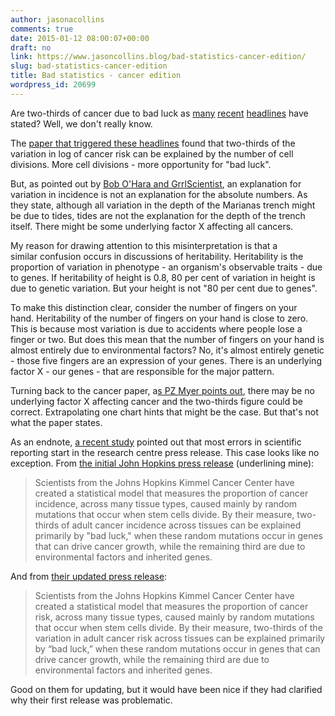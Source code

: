 ```yaml
---
author: jasonacollins
comments: true
date: 2015-01-12 08:00:07+00:00
draft: no
link: https://www.jasoncollins.blog/bad-statistics-cancer-edition/
slug: bad-statistics-cancer-edition
title: Bad statistics - cancer edition
wordpress_id: 20699
---
```


Are two-thirds of cancer due to bad luck as [many](http://www.theguardian.com/society/2015/jan/02/two-thirds-adult-cancers-bad-luck) [recent](http://www.bbc.com/news/health-30641833) [headlines](http://news.yahoo.com/biological-bad-luck-blamed-two-thirds-cancer-cases-190103087.html) have stated? Well, we don't really know.

The [paper that triggered these headlines](http://www.sciencemag.org/content/347/6217/78.abstract) found that two-thirds of the variation in log of cancer risk can be explained by the number of cell divisions. More cell divisions - more opportunity for "bad luck".

But, as pointed out by [Bob O'Hara and GrrlScientist](http://www.theguardian.com/science/grrlscientist/2015/jan/02/bad-luck-bad-journalism-and-cancer-rates?CMP=share_btn_tw), an explanation for variation in incidence is not an explanation for the absolute numbers. As they state, although all variation in the depth of the Marianas trench might be due to tides, tides are not the explanation for the depth of the trench itself. There might be some underlying factor X affecting all cancers.

My reason for drawing attention to this misinterpretation is that a similar confusion occurs in discussions of heritability. Heritability is the proportion of variation in phenotype - an organism's observable traits - due to genes. If heritability of height is 0.8, 80 per cent of variation in height is due to genetic variation. But your height is not "80 per cent due to genes".

To make this distinction clear, consider the number of fingers on your hand. Heritability of the number of fingers on your hand is close to zero. This is because most variation is due to accidents where people lose a finger or two. But does this mean that the number of fingers on your hand is almost entirely due to environmental factors? No, it's almost entirely genetic - those five fingers are an expression of your genes. There is an underlying factor X - our genes - that are responsible for the major pattern.

Turning back to the cancer paper, a[s PZ Myer points out](http://freethoughtblogs.com/pharyngula/2015/01/03/cancer-bad-genes-or-bad-luck/), there may be no underlying factor X affecting cancer and the two-thirds figure could be correct. Extrapolating one chart hints that might be the case. But that's not what the paper states.

As an endnote, [a recent study](http://www.bmj.com/content/349/bmj.g7015) pointed out that most errors in scientific reporting start in the research centre press release. This case looks like no exception. From [the initial John Hopkins press release](http://www.sciencedaily.com/releases/2015/01/150101142318.htm) (underlining mine):


<blockquote>Scientists from the Johns Hopkins Kimmel Cancer Center have created a statistical model that measures the proportion of cancer incidence, across many tissue types, caused mainly by random mutations that occur when stem cells divide. By their measure, two-thirds of adult cancer incidence across tissues can be explained primarily by "bad luck," when these random mutations occur in genes that can drive cancer growth, while the remaining third are due to environmental factors and inherited genes.</blockquote>


And from [their updated press release](http://www.hopkinsmedicine.org/news/media/releases/bad_luck_of_random_mutations_plays_predominant_role_in_cancer_study_shows):


<blockquote>Scientists from the Johns Hopkins Kimmel Cancer Center have created a statistical model that measures the proportion of cancer risk, across many tissue types, caused mainly by random mutations that occur when stem cells divide. By their measure, two-thirds of the variation in adult cancer risk across tissues can be explained primarily by “bad luck,” when these random mutations occur in genes that can drive cancer growth, while the remaining third are due to environmental factors and inherited genes.</blockquote>


Good on them for updating, but it would have been nice if they had clarified why their first release was problematic.
